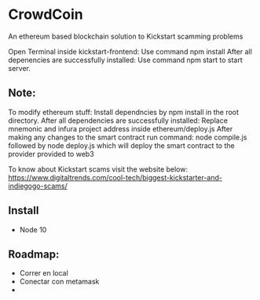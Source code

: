 # CrowdCoin
An ethereum based blockchain solution to Kickstart scamming problems

Open Terminal inside kickstart-frontend:
Use command npm install
After all depenencies are successfully installed:
Use command npm start to start server.


## Note:
To modify ethereum stuff:
Install dependncies by npm install in the root directory.
After all dependencies are successfully installed:
Replace mnemonic and infura project address inside ethereum/deploy.js
After making any changes to the smart contract run command:
node compile.js followed by
node deploy.js which will deploy the smart contract to the provider provided to web3

To know about Kickstart scams visit the website below:
https://www.digitaltrends.com/cool-tech/biggest-kickstarter-and-indiegogo-scams/

## Install
- Node 10 

## Roadmap:
- Correr en local
- Conectar con metamask
- 